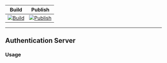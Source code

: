 
| Build  | Publish                                                                                                                                                  | 
|--------------|----------------------------------------------------------------------------------------------------------------------------------------------------------|
| [![Build](https://github.com/irshsheik/auth-ms/actions/workflows/ci.yml/badge.svg)](https://github.com/irshsheik/auth-ms/actions/workflows/ci.yml)           | [![Publish](https://github.com/CourierMgmt/auth-ms/actions/workflows/cd.yml/badge.svg)](https://github.com/CourierMgmt/auth-ms/actions/workflows/cd.yml) |
---

## Authentication Server
### Usage
